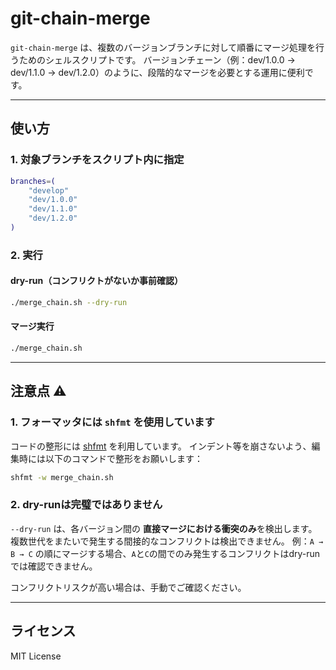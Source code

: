 # git-chain-merge

`git-chain-merge` は、複数のバージョンブランチに対して順番にマージ処理を行うためのシェルスクリプトです。
バージョンチェーン（例：dev/1.0.0 → dev/1.1.0 → dev/1.2.0）のように、段階的なマージを必要とする運用に便利です。

---

## 使い方

### 1. 対象ブランチをスクリプト内に指定

```bash
branches=(
	"develop"
	"dev/1.0.0"
	"dev/1.1.0"
	"dev/1.2.0"
)
```

### 2. 実行

#### dry-run（コンフリクトがないか事前確認）

```bash
./merge_chain.sh --dry-run
```

#### マージ実行

```bash
./merge_chain.sh
```

---

## 注意点 ⚠️

### 1. フォーマッタには `shfmt` を使用しています

コードの整形には [shfmt](https://github.com/mvdan/sh) を利用しています。
インデント等を崩さないよう、編集時には以下のコマンドで整形をお願いします：

```bash
shfmt -w merge_chain.sh
```

### 2. dry-runは完璧ではありません

`--dry-run` は、各バージョン間の **直接マージにおける衝突のみ**を検出します。
複数世代をまたいで発生する間接的なコンフリクトは検出できません。
例：`A → B → C` の順にマージする場合、`A`と`C`の間でのみ発生するコンフリクトはdry-runでは確認できません。

コンフリクトリスクが高い場合は、手動でご確認ください。

---

## ライセンス

MIT License